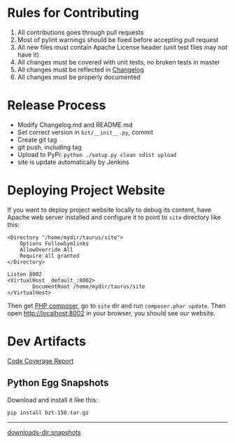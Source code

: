 

# Rules for Contributing
 1. All contributions goes through pull requests
  1. Most of pylint warnings should be fixed before accepting pull request
  2. All new files must contain Apache License header (unit test files may not have it)
 2. All changes must be covered with unit tests, no broken tests in master [](https://api.travis-ci.org/Blazemeter/taurus.svg)
 3. All changes must be reflected in [Changelog](Changelog)
 4. All changes must be properly documented 

# Release Process
 - Modify Changelog.md and README.md
 - Set correct version in `bzt/__init__.py`, commit
 - Create git tag
 - git push, including tag
 - Upload to PyPi: `python ./setup.py clean sdist upload`
 - site is update automatically by Jenkins
 
# Deploying Project Website
 
If you want to deploy project website locally to debug its content, have Apache web server installed and configure it to point to `site` directory like this:
```
<Directory "/home/mydir/taurus/site">
    Options FollowSymlinks
    AllowOverride All
    Require all granted
</Directory>

Listen 8002
<VirtualHost _default_:8002>
        DocumentRoot /home/mydir/taurus/site
</VirtualHost>
```

Then get [PHP composer](https://getcomposer.org/download/), go to `site` dir and run `composer.phar update`. Then open [http://localhost:8002](http://localhost:8002) in your browser, you should see our website.

# Dev Artifacts
[Code Coverage Report](/coverage/)

## Python Egg Snapshots

Download and install it like this:
```bash
pip install bzt-150.tar.gz
```

----

<downloads-dir:snapshots>